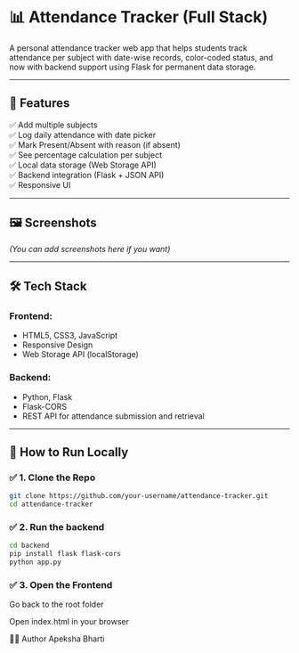 # 📊 Attendance Tracker (Full Stack)

A personal attendance tracker web app that helps students track attendance per subject with date-wise records, color-coded status, and now with backend support using Flask for permanent data storage.

---

## 🌟 Features

✅ Add multiple subjects  
✅ Log daily attendance with date picker  
✅ Mark Present/Absent with reason (if absent)  
✅ See percentage calculation per subject  
✅ Local data storage (Web Storage API)  
✅ Backend integration (Flask + JSON API)  
✅ Responsive UI

---

## 🖼️ Screenshots

*(You can add screenshots here if you want)*

---

## 🛠 Tech Stack

### Frontend:
- HTML5, CSS3, JavaScript
- Responsive Design
- Web Storage API (localStorage)

### Backend:
- Python, Flask
- Flask-CORS
- REST API for attendance submission and retrieval

---

## 🚀 How to Run Locally

### ✅ 1. Clone the Repo

```bash
git clone https://github.com/your-username/attendance-tracker.git
cd attendance-tracker
```
### ✅ 2. Run the backend
```bash
cd backend
pip install flask flask-cors
python app.py
```
### ✅ 3. Open the Frontend
Go back to the root folder

Open index.html in your browser


🙋‍♀️ Author
Apeksha Bharti

